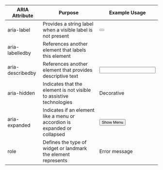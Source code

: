 | ARIA Attribute   | Purpose                                                                   | Example Usage                                           |
|------------------|---------------------------------------------------------------------------|---------------------------------------------------------|
| aria-label       | Provides a string label when a visible label is not present               | <button aria-label="Close"></button>                    |
| aria-labelledby  | References another element that labels this element                       | <div role="dialog" aria-labelledby="modal-title"></div> |
| aria-describedby | References another element that provides descriptive text                 | <input aria-describedby="email-help">                   |
| aria-hidden      | Indicates that the element is not visible to assistive technologies       | <div aria-hidden="true">Decorative</div>                |
| aria-expanded    | Indicates if an element like a menu or accordion is expanded or collapsed | <button aria-expanded="false">Show Menu</button>        |
| role             | Defines the type of widget or landmark the element represents             | <div role="alert">Error message</div>                   |

